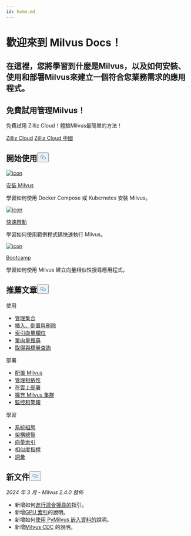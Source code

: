 ```yaml
---
id: home.md
---
```

<div class="doc-h1-wrapper">
<p><h1 class="title">
歡迎來到 Milvus Docs！</h1></p>
<p><h2 class="sub-title">
在這裡，您將學習到什麼是Milvus，以及如何安裝、使用和部署Milvus來建立一個符合您業務需求的應用程式。</h2></p>
</div>
<div class="doc-home-promotion-wrapper">
  <div class="promotion-content">
    <h2 class="promotion-title">免費試用管理Milvus！</h2>
    <p class="promotion-desc">免費試用 Zilliz Cloud！體驗Milvus最簡單的方法！</p>
  </div>
  <div class="cta-wrapper">
   <a class="cta-global" href="https://cloud.zilliz.com/signup">Zilliz Cloud</a> <a class="cta-cn" href="https://cloud.zilliz.com.cn/signup">Zilliz Cloud 中國</a></div>
</div>
<h2 id="Get-Started" class="common-anchor-header">開始使用<button data-href="#Get-Started" class="anchor-icon" translate="no">
      <svg translate="no"
        aria-hidden="true"
        focusable="false"
        height="20"
        version="1.1"
        viewBox="0 0 16 16"
        width="16"
      >
        <path
          fill="#0092E4"
          fill-rule="evenodd"
          d="M4 9h1v1H4c-1.5 0-3-1.69-3-3.5S2.55 3 4 3h4c1.45 0 3 1.69 3 3.5 0 1.41-.91 2.72-2 3.25V8.59c.58-.45 1-1.27 1-2.09C10 5.22 8.98 4 8 4H4c-.98 0-2 1.22-2 2.5S3 9 4 9zm9-3h-1v1h1c1 0 2 1.22 2 2.5S13.98 12 13 12H9c-.98 0-2-1.22-2-2.5 0-.83.42-1.64 1-2.09V6.25c-1.09.53-2 1.84-2 3.25C6 11.31 7.55 13 9 13h4c1.45 0 3-1.69 3-3.5S14.5 6 13 6z"
        ></path>
      </svg>
    </button></h2><div class="card-wrapper">
<div class="start_card_container">
  
   <a href="/docs/zh-hant/v2.4.x/install_standalone-docker.md"> <img translate="no" src="/docs/v2.4.x/assets/home_install.svg" alt="icon" />
   </a> <a href="/docs/zh-hant/v2.4.x/install_standalone-docker.md"> <p class="link-btn">安裝 Milvus</p> </a><p>學習如何使用 Docker Compose 或 Kubernetes 安裝 Milvus。</p>
</div>
<div class="start_card_container">
  
   <a href="/docs/zh-hant/v2.4.x/quickstart.md"> <img translate="no" src="/docs/v2.4.x/assets/home_quick_start.svg" alt="icon" />
   </a> <a href="/docs/zh-hant/v2.4.x/quickstart.md"> <p class="link-btn">快速啟動</p> </a><p>學習如何使用範例程式碼快速執行 Milvus。</p>
</div>
<div class="start_card_container">
  
   <a href="/bootcamp"> <img translate="no" src="/docs/v2.4.x/assets/home_bootcamp.svg" alt="icon" />
   </a> <a href="/bootcamp"> <p class="link-btn">Bootcamp</p> </a><p>
  學習如何使用 Milvus 建立向量相似性搜尋應用程式。  </p>
</div>
</div>
<h2 id="Recommended-articles" class="common-anchor-header">推薦文章<button data-href="#Recommended-articles" class="anchor-icon" translate="no">
      <svg translate="no"
        aria-hidden="true"
        focusable="false"
        height="20"
        version="1.1"
        viewBox="0 0 16 16"
        width="16"
      >
        <path
          fill="#0092E4"
          fill-rule="evenodd"
          d="M4 9h1v1H4c-1.5 0-3-1.69-3-3.5S2.55 3 4 3h4c1.45 0 3 1.69 3 3.5 0 1.41-.91 2.72-2 3.25V8.59c.58-.45 1-1.27 1-2.09C10 5.22 8.98 4 8 4H4c-.98 0-2 1.22-2 2.5S3 9 4 9zm9-3h-1v1h1c1 0 2 1.22 2 2.5S13.98 12 13 12H9c-.98 0-2-1.22-2-2.5 0-.83.42-1.64 1-2.09V6.25c-1.09.53-2 1.84-2 3.25C6 11.31 7.55 13 9 13h4c1.45 0 3-1.69 3-3.5S14.5 6 13 6z"
        ></path>
      </svg>
    </button></h2><div class="doc-home-recommend-section">
<div class="recomment-item">
  <p>使用</p>
<ul>
<li><a href="/docs/zh-hant/v2.4.x/manage-collections.md">管理集合</a></li>
<li><a href="/docs/zh-hant/v2.4.x/insert-update-delete.md">插入、倒置與刪除</a></li>
<li><a href="/docs/zh-hant/v2.4.x/index-vector-fields.md">索引向量欄位</a></li>
<li><a href="/docs/zh-hant/v2.4.x/single-vector-search.md">單向量搜尋</a></li>
<li><a href="/docs/zh-hant/v2.4.x/get-and-scalar-query.md">取得與標量查詢</a></li>
</ul>
</div>
<div class="recomment-item">
  <p>部署</p>
<ul>
<li><a href="/docs/zh-hant/v2.4.x/configure-docker.md">配置 Milvus</a></li>
<li><a href="/docs/zh-hant/v2.4.x/deploy_s3.md">管理相依性</a></li>
<li><a href="/docs/zh-hant/v2.4.x/eks.md">在雲上部署</a></li>
<li><a href="/docs/zh-hant/v2.4.x/scaleout.md">擴充 Milvus 集群</a></li>
<li><a href="/docs/zh-hant/v2.4.x/monitor_overview.md">監控和警報</a></li>
</ul>
</div>
<div class="recomment-item">
  <p>學習</p>
<ul>
<li><a href="/docs/zh-hant/v2.4.x/system_configuration.md">系統組態</a></li>
<li><a href="/docs/zh-hant/v2.4.x/architecture_overview.md">架構總覽</a></li>
<li><a href="/docs/zh-hant/v2.4.x/index.md">向量索引</a></li>
<li><a href="/docs/zh-hant/v2.4.x/metric.md">相似度指標</a></li>
<li><a href="/docs/zh-hant/v2.4.x/glossary.md">詞彙</a></li>
</ul>
</div>
</div>
<div class="doc-home-what-is-new">
<h2 id="Whats-new-in-docs" class="common-anchor-header">新文件<button data-href="#Whats-new-in-docs" class="anchor-icon" translate="no">
      <svg translate="no"
        aria-hidden="true"
        focusable="false"
        height="20"
        version="1.1"
        viewBox="0 0 16 16"
        width="16"
      >
        <path
          fill="#0092E4"
          fill-rule="evenodd"
          d="M4 9h1v1H4c-1.5 0-3-1.69-3-3.5S2.55 3 4 3h4c1.45 0 3 1.69 3 3.5 0 1.41-.91 2.72-2 3.25V8.59c.58-.45 1-1.27 1-2.09C10 5.22 8.98 4 8 4H4c-.98 0-2 1.22-2 2.5S3 9 4 9zm9-3h-1v1h1c1 0 2 1.22 2 2.5S13.98 12 13 12H9c-.98 0-2-1.22-2-2.5 0-.83.42-1.64 1-2.09V6.25c-1.09.53-2 1.84-2 3.25C6 11.31 7.55 13 9 13h4c1.45 0 3-1.69 3-3.5S14.5 6 13 6z"
        ></path>
      </svg>
    </button></h2><p><em>2024 年 3 月 - Milvus 2.4.0 發佈</em></p>
<ul>
<li>新增如何<a href="/docs/zh-hant/v2.4.x/multi-vector-search.md">進行混合搜尋的</a>指引。</li>
<li>新增<a href="/docs/zh-hant/v2.4.x/gpu_index.md">GPU 索引</a>的說明。</li>
<li>新增如何<a href="/docs/zh-hant/v2.4.x/embeddings.md">使用 PyMilvus 嵌入資料的</a>說明。</li>
<li>新增<a href="/docs/zh-hant/v2.4.x/milvus-cdc-overview.md">Milvus CDC</a> 的說明。</li>
</ul>
</div>
